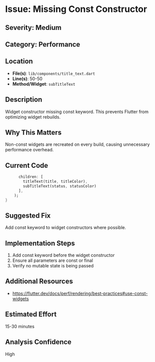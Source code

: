 # Issue: Missing Const Constructor

## Severity: Medium

## Category: Performance

## Location
- **File(s)**: `lib/components/title_text.dart`
- **Line(s)**: 50-50
- **Method/Widget**: `subTitleText`

## Description
Widget constructor missing const keyword. This prevents Flutter from optimizing widget rebuilds.

## Why This Matters
Non-const widgets are recreated on every build, causing unnecessary performance overhead.

## Current Code
```dart
      children: [
        titleText(title, titleColor), 
        subTitleText(status, statusColor)
      ],
    );
}
```

## Suggested Fix
Add const keyword to widget constructors where possible.

## Implementation Steps
1. Add const keyword before the widget constructor
2. Ensure all parameters are const or final
3. Verify no mutable state is being passed

## Additional Resources
- https://flutter.dev/docs/perf/rendering/best-practices#use-const-widgets

## Estimated Effort
15-30 minutes

## Analysis Confidence
High
